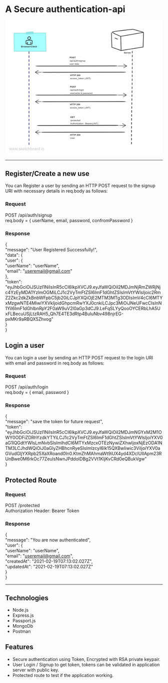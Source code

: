 # A Secure authentication-api 
![Image of Yaktocat](https://github.com/debashishere/authentication-api/blob/main/Idea/flow.jpg)
<hr>

## Register/Create a new use
You can Register a user by sending an HTTP POST request to the signup URI with necessary details in req.body as follows:

### Request

POST /api/auth/signup<br>
req.body = {
             userName,
             email,
             password,
             confromPassword
           }
           
### Response
{<br>
    "message": "User Registered Successfully!", <br>
    "data": {<br>
        "user": {<br>
            "userName": "userName",<br>
            "email": "useremail@gmail.com"<br>
        },<br>
        "token":<br> "eyJhbGciOiJSUzI1NiIsInR5cCI6IkpXVCJ9.eyJfaWQiOiI2MDJmNjRmZWRjNjc4YzEyMDA1YzlmOGMiLCJ1c2VyTmFtZSI6ImF1dGhtZSIsImVtYWlsIjoic2RmZ2Zkc2dkZkBnbWFpbC5jb20iLCJpYXQiOjE2MTM3MTg3ODIsImV4cCI6MTYxMzgwNTE4MiwiYXVkIjoidGhpcmRwYXJ0cnkiLCJpc3MiOiJNeUFwcCIsInN1YiI6ImF1dGhlbnRpY2F0aW9uV2l0aGp3dCJ9.LeFqSLYyQooOYCERbLhA5UxFLBecuUSjLtzRAH5_Qh7E4TE3dRtp4BuluNbv498njrEG-pxMKr9aRBQX5Zhvog"<br>
    }<br>
}<br>


## Login a user
You can login a user by sending an HTTP POST request to the login URI with email and password in req.body as follows:

### Request

POST /api/auth/login<br>
req.body = {
             email,
             password
           }
           
### Response
{ <br>
    "message": "save the token for future request",<br>
    "token":<br> "eyJhbGciOiJSUzI1NiIsInR5cCI6IkpXVCJ9.eyJfaWQiOiI2MDJmNGYxM2M1OWY0ODFiZDRhYzdkYTYiLCJ1c2VyTmFtZSI6ImF1dGhtZSIsImVtYWlsIjoiYXV0aG1lQGdtYWlsLmNvbSIsImlhdCI6MTYxMzcxOTEzNywiZXhwIjoxNjEzODA1NTM3LCJhdWQiOiJ0aGlyZHBhcnRyeSIsImlzcyI6Ik15QXBwIiwic3ViIjoiYXV0aGVudGljYXRpb25XaXRoand0In0.KtmZhMAhmaWt9iUX4yd4XDclUIIApm23RUnBwe0M6rkOc77ZeulsNwnJPddoIDBg2VVt1KljKvCRd0eQBukVgw"<br>
}<br>


## Protected Route
### Request

POST /protected<br>
Authorization Header: Bearer Token<jwt>
           
### Response
{ <br>
    "message": "You are now authenticated",<br>
    "user": {<br>
        "userName": "userName",<br>
        "email": "useremail@gmail.com",<br>
        "createdAt": "2021-02-19T07:13:02.027Z",<br>
        "updatedAt": "2021-02-19T07:13:02.027Z"<br>
    }<br>
}<br>
<hr>

## Technologies
- Node.js
- Express.js
- Passport.js
- MongoDb
- Postman


## Features
- Secure authentication using Token, Encrypted with RSA private keypair.
- User Login / Signup to get token, tokens can be validated in application server with public key.
- Protected route to test if the application working.
